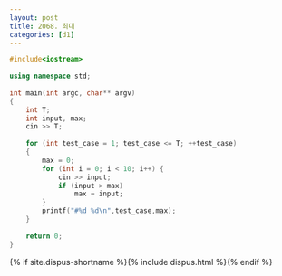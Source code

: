 ```yaml
---
layout: post
title: 2068. 최대
categories: [d1]
---
```


```cpp
#include<iostream>
 
using namespace std;
 
int main(int argc, char** argv)
{
    int T;
    int input, max;
    cin >> T;
 
    for (int test_case = 1; test_case <= T; ++test_case)
    {
        max = 0;
        for (int i = 0; i < 10; i++) {
            cin >> input;
            if (input > max)
                max = input;
        }
        printf("#%d %d\n",test_case,max);
    }
 
    return 0;
}
```

{% if site.dispus-shortname %}{% include dispus.html %}{% endif %}